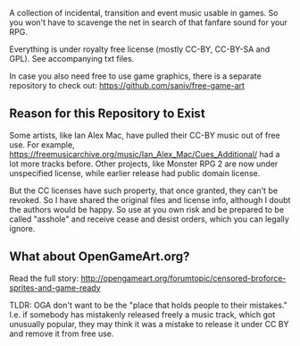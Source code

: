 A collection of incidental, transition and event music usable in games. So you won't have to scavenge the net in search of that fanfare sound for your RPG.

Everything is under royalty free license (mostly CC-BY, CC-BY-SA and GPL). See accompanying txt files.

In case you also need free to use game graphics, there is a separate repository to check out:
https://github.com/saniv/free-game-art

## Reason for this Repository to Exist
Some artists, like Ian Alex Mac, have pulled their CC-BY music out of free use. For example, https://freemusicarchive.org/music/Ian_Alex_Mac/Cues_Additional/ had a lot more tracks before. Other projects, like Monster RPG 2 are now under unspecified license, while earlier release had public domain license.

But the CC licenses have such property, that once granted, they can't be revoked. So I have shared the original files and license info, although I doubt the authors would be happy. So use at you own risk and be prepared to be called "asshole" and receive cease and desist orders, which you can legally ignore.

## What about OpenGameArt.org?
Read the full story: http://opengameart.org/forumtopic/censored-broforce-sprites-and-game-ready

TLDR: OGA don't want to be the "place that holds people to their mistakes." I.e. if somebody has mistakenly released freely a music track, which got unusually popular, they may think it was a mistake to release it under CC BY and remove it from free use.

